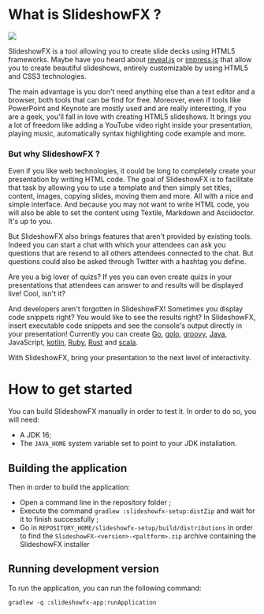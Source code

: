 # What is SlideshowFX ?

![](https://github.com/twasyl/SlideshowFX/workflows/CI/badge.svg?branch=master)

SlideshowFX is a tool allowing you to create slide decks using HTML5 frameworks. Maybe have you heard about 
[reveal.js](http://lab.hakim.se/reveal-js/) or [impress.js](https://github.com/bartaz/impress.js/) that allow you to 
create beautiful slideshows, entirely customizable by using HTML5 and CSS3 technologies.

The main advantage is you don't need anything else than a text editor and a browser, both tools that can be find for free. 
Moreover, even if tools like PowerPoint and Keynote are mostly used and are really interesting, if you are a geek, 
you'll fall in love with creating HTML5 slideshows. It brings you a lot of freedom like adding a YouTube video right 
inside your presentation, playing music, automatically syntax highlighting code example and more.

### But why SlideshowFX ?

Even if you like web technologies, it could be long to completely create your presentation by writing HTML code. The 
goal of SlideshowFX is to facilitate that task by allowing you to use a template and then simply set titles, content, 
images, copying slides, moving them and more. All with a nice and simple interface. And because you may not want to 
write HTML code, you will also be able to set the content using Textile, Markdown and Asciidoctor. It's up to you.

But SlideshowFX also brings features that aren't provided by existing tools. Indeed you can start a chat with which your
attendees can ask you questions that are resend to all others attendees connected to the chat. But questions could also 
be asked through Twitter with a hashtag you define.

Are you a big lover of quizs? If yes you can even create quizs in your presentations that attendees can answer to and 
results will be displayed live! Cool, isn't it?

And developers aren't forgotten in SlideshowFX! Sometimes you display code snippets right? You would like to see the 
results right? In SlideshowFX, insert executable code snippets and see the console's output directly in your 
presentation! Currently you can create [Go](https://golang.org/), [golo](http://golo-lang.org/), 
[groovy](http://www.groovy-lang.org/), [Java](https://www.oracle.com/java/index.html), JavaScript, 
[kotlin](https://kotlinlang.org/), [Ruby](https://www.ruby-lang.org), [Rust](https://www.rust-lang.org/) and [scala](http://www.scala-lang.org/).

With SlideshowFX, bring your presentation to the next level of interactivity.

# How to get started

You can build SlideshowFX manually in order to test it. In order to do so, you will need:

* A JDK 16;
* The `JAVA_HOME` system variable set to point to your JDK installation.

## Building the application

Then in order to build the application:

* Open a command line in the repository folder ;
* Execute the command `gradlew :slideshowfx-setup:distZip` and wait for it to finish successfully ;
* Go in `REPOSITORY_HOME/slideshowfx-setup/build/distributions` in order to find the `SlideshowFX-<version>-<paltform>.zip` archive containing the SlideshowFX installer

## Running development version

To run the application, you can run the following command:

```shell script
gradlew -q :slideshowfx-app:runApplication
``` 
